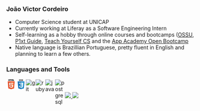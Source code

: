 ### João Victor Cordeiro

- Computer Science student at UNICAP
- Currently working at Liferay as a Software Engineering Intern
- Self-learning as a hobby through online courses and bootcamps ([OSSU](https://github.com/ossu/computer-science), [P1xt Guide](https://github.com/P1xt/p1xt-guides), [Teach Yourself CS](https://teachyourselfcs.com/) and the [App Academy Open Bootcamp](https://www.appacademy.io/course/app-academy-open)
- Native language is Brazillian Portuguese, pretty fluent in English and planning to learn a few others.

### Languages and Tools
<a href="https://www.w3.org/html/" target="_blank"><img align="left" alt="HTML5" width="26px" src="https://raw.githubusercontent.com/github/explore/80688e429a7d4ef2fca1e82350fe8e3517d3494d/topics/html/html.png" /></a>
<a href="https://www.w3schools.com/css/" target="_blank"><img align="left" alt="CSS3" width="26px" src="https://raw.githubusercontent.com/github/explore/80688e429a7d4ef2fca1e82350fe8e3517d3494d/topics/css/css.png" /></a>
<a href="https://git-scm.com/" target="_blank"> <img align="left" alt="git" width="26px" src="https://www.vectorlogo.zone/logos/git-scm/git-scm-icon.svg"/> </a>
<a href="https://www.ruby-lang.org/en/" target="_blank"> <img align="left" alt="ruby" width="26px" src="https://www.vectorlogo.zone/logos/ruby-lang/ruby-lang-vertical.svg"/> </a>
<a href="https://www.java.com/en/" target="_blank"> <img align="left" alt="java" width="26px" src="https://www.vectorlogo.zone/logos/java/java-icon.svg"/> </a>
<a href="https://www.postgresql.org/" target="_blank"> <img align="left" alt="postgresql" width="26px" src="https://www.vectorlogo.zone/logos/postgresql/postgresql-icon.svg"/> </a>

<br/>
<br/>


<div>
  <a href="https://github.com/victorcdp">
  <img height="170em" src="https://github-readme-stats.vercel.app/api?username=victorcdp&show_icons=true&theme=onedark&include_all_commits=true&count_private=true"/>  
  <img height="165em" src="https://github-readme-stats.vercel.app/api/top-langs/?username=victorcdp&layout=compact&langs_count=7&theme=onedark"/>
</div> <br>
